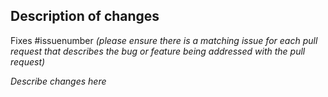 ## Description of changes

Fixes #issuenumber _(please ensure there is a matching issue for each pull request that
describes the bug or feature being addressed with the pull request)_

_Describe changes here_